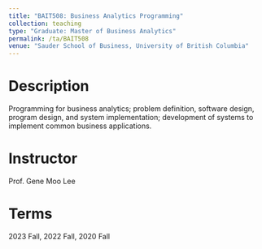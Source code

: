 ```yaml
---
title: "BAIT508: Business Analytics Programming"
collection: teaching
type: "Graduate: Master of Business Analytics"
permalink: /ta/BAIT508
venue: "Sauder School of Business, University of British Columbia"
---
```


Description
======
Programming for business analytics; problem definition, software design, program design, and system implementation; development of systems to implement common business applications.

Instructor
======
Prof. Gene Moo Lee

Terms
======
2023 Fall, 2022 Fall, 2020 Fall 
